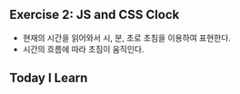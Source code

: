 ## Exercise 2: JS and CSS Clock
- 현재의 시간을 읽어와서 시, 분, 초로 초침을 이용하여 표현한다.
- 시간의 흐름에 따라 초짐이 움직인다.

## Today I Learn


